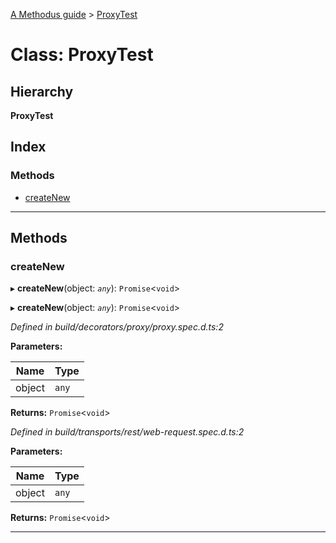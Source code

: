 [A Methodus guide](../README.md) > [ProxyTest](../classes/proxytest.md)

# Class: ProxyTest

## Hierarchy

**ProxyTest**

## Index

### Methods

* [createNew](proxytest.md#createnew)

---

## Methods

<a id="createnew"></a>

###  createNew

▸ **createNew**(object: *`any`*): `Promise`<`void`>

▸ **createNew**(object: *`any`*): `Promise`<`void`>

*Defined in build/decorators/proxy/proxy.spec.d.ts:2*

**Parameters:**

| Name | Type |
| ------ | ------ |
| object | `any` |

**Returns:** `Promise`<`void`>

*Defined in build/transports/rest/web-request.spec.d.ts:2*

**Parameters:**

| Name | Type |
| ------ | ------ |
| object | `any` |

**Returns:** `Promise`<`void`>

___

